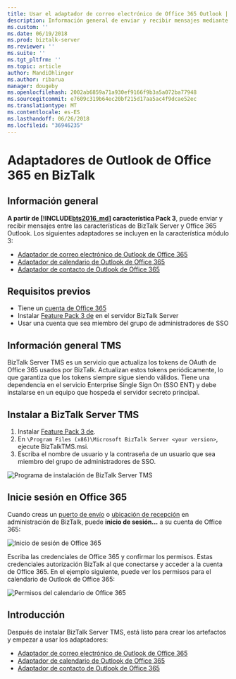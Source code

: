 ```yaml
---
title: Usar el adaptador de correo electrónico de Office 365 Outlook | Microsoft Docs
description: Información general de enviar y recibir mensajes mediante los adaptadores de Office 365 Outlook en BizTalk Server, incluido el correo electrónico, calendario y contactos
ms.custom: ''
ms.date: 06/19/2018
ms.prod: biztalk-server
ms.reviewer: ''
ms.suite: ''
ms.tgt_pltfrm: ''
ms.topic: article
author: MandiOhlinger
ms.author: ribarua
manager: dougeby
ms.openlocfilehash: 2002ab6859a71a930ef9166f9b3a5a072ba77948
ms.sourcegitcommit: e7609c319b64ec20bf215d17aa5ac4f9dcae52ec
ms.translationtype: MT
ms.contentlocale: es-ES
ms.lasthandoff: 06/26/2018
ms.locfileid: "36946235"
---
```

# <a name="office-365-outlook-adapters-in-biztalk"></a>Adaptadores de Outlook de Office 365 en BizTalk

## <a name="overview"></a>Información general
**A partir de [!INCLUDE[bts2016_md](../includes/bts2016-md.md)] característica Pack 3**, puede enviar y recibir mensajes entre las características de BizTalk Server y Office 365 Outlook. Los siguientes adaptadores se incluyen en la característica módulo 3:

- [Adaptador de correo electrónico de Outlook de Office 365](office365-mail-adapter.md)
- [Adaptador de calendario de Outlook de Office 365](office365-calendar-adapter.md)
- [Adaptador de contacto de Outlook de Office 365](office365-contact-adapter.md)

## <a name="prerequisites"></a>Requisitos previos

* Tiene un [cuenta de Office 365](https://outlook.office365.com)
* Instalar [Feature Pack 3 de](https://aka.ms/bts2016fp3) en el servidor BizTalk Server
* Usar una cuenta que sea miembro del grupo de administradores de SSO

## <a name="tms-overview"></a>Información general TMS

BizTalk Server TMS es un servicio que actualiza los tokens de OAuth de Office 365 usados por BizTalk. Actualizan estos tokens periódicamente, lo que garantiza que los tokens siempre sigue siendo válidos. Tiene una dependencia en el servicio Enterprise Single Sign On (SSO ENT) y debe instalarse en un equipo que hospeda el servidor secreto principal. 

## <a name="install-biztalk-server-tms"></a>Instalar a BizTalk Server TMS

1. Instalar [Feature Pack 3 de](https://aka.ms/bts2016fp3).
2. En `\Program Files (x86)\Microsoft BizTalk Server <your version>`, ejecute BizTalkTMS.msi.
3. Escriba el nombre de usuario y la contraseña de un usuario que sea miembro del grupo de administradores de SSO. 

![Programa de instalación de BizTalk Server TMS](../core/media/BizTalk-TMS.png)

## <a name="sign-in-to-office-365"></a>Inicie sesión en Office 365

Cuando creas un [puerto de envío](how-to-create-a-send-port2.md) o [ubicación de recepción](how-to-create-a-receive-location.md) en administración de BizTalk, puede **inicio de sesión...**  a su cuenta de Office 365:

  ![Inicio de sesión de Office 365](../core/media/office365-signin.png)

Escriba las credenciales de Office 365 y confirmar los permisos. Estas credenciales autorización BizTalk al que conectarse y acceder a la cuenta de Office 365. En el ejemplo siguiente, puede ver los permisos para el calendario de Outlook de Office 365:

  ![Permisos del calendario de Office 365](../core/media/office365-calendar-permissions.png)

## <a name="get-started"></a>Introducción
Después de instalar BizTalk Server TMS, está listo para crear los artefactos y empezar a usar los adaptadores:

- [Adaptador de correo electrónico de Outlook de Office 365](./office365-mail-adapter.md)
- [Adaptador de calendario de Outlook de Office 365](./office365-calendar-adapter.md)
- [Adaptador de contacto de Outlook de Office 365](./office365-contact-adapter.md)
